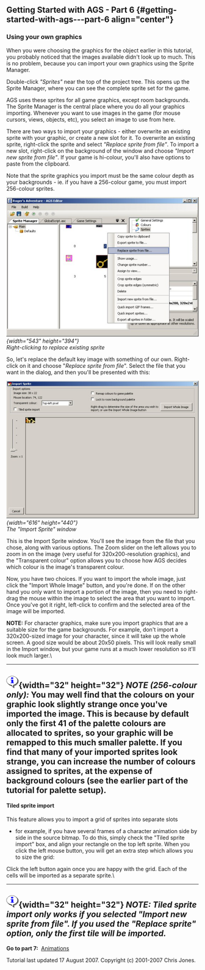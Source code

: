 **Getting Started with AGS - Part 6** {#getting-started-with-ags---part-6 align="center"}
-------------------------------------



### Using your own graphics

When you were choosing the graphics for the object earlier in this
tutorial, you probably noticed that the images available didn't look up
to much. This is no problem, because you can import your own graphics
using the Sprite Manager.

Double-click *"Sprites"* near the top of the project tree. This opens up
the Sprite Manager, where you can see the complete sprite set for the
game.

AGS uses these sprites for all game graphics, except room backgrounds.
The Sprite Manager is the central place where you do all your graphics
importing. Whenever you want to use images in the game (for mouse
cursors, views, objects, etc), you select an image to use from here.

There are two ways to import your graphics - either overwrite an
existing sprite with your graphic, or create a new slot for it. To
overwrite an existing sprite, right-click the sprite and select
*"Replace sprite from file"*. To import a new slot, right-click on the
background of the window and choose *"Import new sprite from file"*. If
your game is hi-colour, you'll also have options to paste from the
clipboard.

Note that the sprite graphics you import must be the same colour depth
as your backgrounds - ie. if you have a 256-colour game, you must import
256-colour sprites.

*![](images/intro6_1.jpg){width="543" height="394"}\
Right-clicking to replace existing sprite*

So, let's replace the default key image with something of our own.
Right-click on it and choose "*Replace sprite from file*". Select the
file that you want in the dialog, and then you'll be presented with
this:

*![](images/intro6_2.jpg){width="616" height="440"}\
The "Import Sprite" window*

This is the Import Sprite window. You'll see the image from the file
that you chose, along with various options. The Zoom slider on the left
allows you to zoom in on the image (very useful for 320x200-resolution
graphics), and the "Transparent colour" option allows you to choose how
AGS decides which colour is the image's transparent colour.

Now, you have two choices. If you want to import the whole image, just
click the "Import Whole Image" button, and you're done. If on the other
hand you only want to import a portion of the image, then you need to
right-drag the mouse within the image to select the area that you want
to import. Once you've got it right, left-click to confirm and the
selected area of the image will be imported.

**NOTE:** For character graphics, make sure you import graphics that are
a suitable size for the game backgrounds. For example, don't import a
320x200-sized image for your character, since it will take up the whole
screen. A good size would be about 20x50 pixels. This will look really
small in the Import window, but your game runs at a much lower
resolution so it'll look much larger.\


---
  ![](images/icon_info.gif){width="32" height="32"}   ***NOTE** (256-colour only):* You may well find that the colours on your graphic look slightly strange once you've imported the image. This is because by default only the first 41 of the palette colours are allocated to sprites, so your graphic will be remapped to this much smaller palette. If you find that many of your imported sprites look strange, you can increase the number of colours assigned to sprites, at the expense of background colours (see the earlier part of the tutorial for palette setup).
---

#### Tiled sprite import

This feature allows you to import a grid of sprites into separate slots
- for example, if you have several frames of a character animation side
by side in the source bitmap. To do this, simply check the "Tiled sprite
import" box, and align your rectangle on the top left sprite. When you
click the left mouse button, you will get an extra step which allows you
to size the grid:

Click the left button again once you are happy with the grid. Each of
the cells will be imported as a separate sprite.\


---
  ![](images/icon_info.gif){width="32" height="32"}   ***NOTE**: Tiled sprite import only works if you selected "Import new sprite from file". If you used the "Replace sprite" option, only the first tile will be imported.*
---



**Go to part 7:**  [Animations](acintro7)

Tutorial last updated 17 August 2007. Copyright (c) 2001-2007 Chris
Jones.
